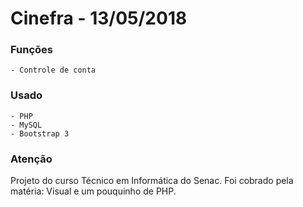 # Cinefra - 13/05/2018

### Funções

	- Controle de conta
  
 ### Usado
 
	- PHP
	- MySQL
	- Bootstrap 3

### Atenção
Projeto do curso Técnico em Informática do Senac. Foi cobrado pela matéria: Visual e um pouquinho de PHP.
